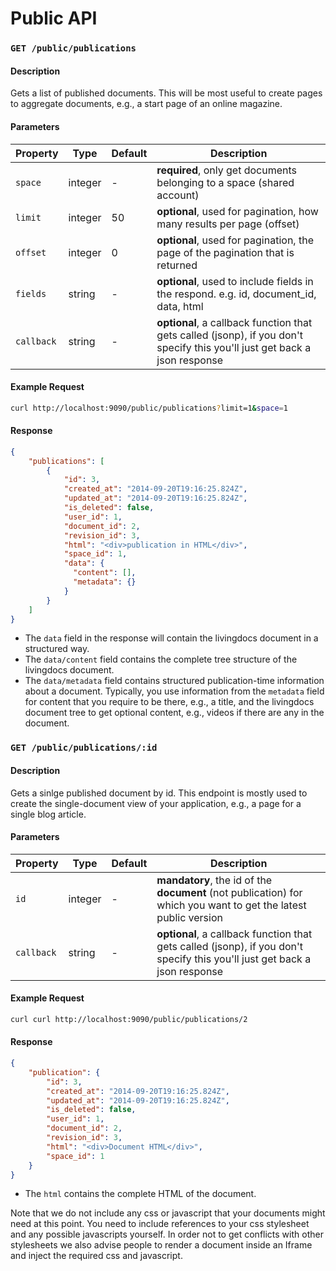 # Public API

### `GET /public/publications` 

#### Description

Gets a list of published documents. This will be most useful to create pages to aggregate documents, e.g., a start page of an online magazine.

#### Parameters

| Property      | Type    | Default  | Description
| ------------- | ------- | -------- | -------------
| `space`    | integer | -        | **required**, only get documents belonging to a space (shared account)
| `limit`       | integer | 50       | **optional**, used for pagination, how many results per page (offset)
| `offset`      | integer | 0        | **optional**, used for pagination, the page of the pagination that is returned
| `fields`      | string  | -        | **optional**, used to include fields in the respond. e.g. id, document_id, data, html
| `callback`    | string  | -        | **optional**, a callback function that gets called (jsonp), if you don't specify this you'll just get back a json response

#### Example Request

```bash
curl http://localhost:9090/public/publications?limit=1&space=1
```

#### Response
```json
{
    "publications": [
        {
            "id": 3,
            "created_at": "2014-09-20T19:16:25.824Z",
            "updated_at": "2014-09-20T19:16:25.824Z",
            "is_deleted": false,
            "user_id": 1,
            "document_id": 2,
            "revision_id": 3,
            "html": "<div>publication in HTML</div>",
            "space_id": 1,
            "data": {
              "content": [],
              "metadata": {}
            }
        }
    ]
}
```

- The `data` field in the response will contain the livingdocs document in a structured way. 
- The `data/content` field contains the complete tree structure of the livingdocs document.
- The `data/metadata` field contains structured publication-time information about a document. Typically, you use information from the `metadata` field for content that you require to be there, e.g., a title, and the livingdocs document tree to get optional content, e.g., videos if there are any in the document. 


### `GET /public/publications/:id` 

#### Description

Gets a sinlge published document by id. This endpoint is mostly used to create the single-document view of your application, e.g., a page for a single blog article.

#### Parameters

| Property      | Type    | Default  | Description
| ------------- | ------- | -------- | -------------
| `id`          | integer | -        | **mandatory**, the id of the **document** (not publication) for which you want to get the latest public version
| `callback`    | string  | -        | **optional**, a callback function that gets called (jsonp), if you don't specify this you'll just get back a json response

#### Example Request

```bash
curl curl http://localhost:9090/public/publications/2
```

#### Response
```json
{
    "publication": {
        "id": 3,
        "created_at": "2014-09-20T19:16:25.824Z",
        "updated_at": "2014-09-20T19:16:25.824Z",
        "is_deleted": false,
        "user_id": 1,
        "document_id": 2,
        "revision_id": 3,
        "html": "<div>Document HTML</div>",
        "space_id": 1
    }
}
```

- The `html` contains the complete HTML of the document.

Note that we do not include any css or javascript that your documents might need at this point. You need to include references to your css stylesheet and any possible javascripts yourself. In order not to get conflicts with other stylesheets we also advise people to render a document inside an Iframe and inject the required css and javascript.
